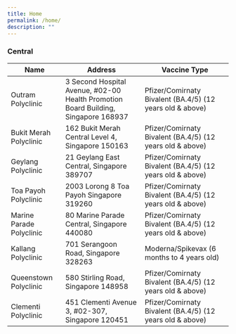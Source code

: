 ```yaml
---
title: Home
permalink: /home/
description: ""
---
```

###  **Central**
<table>
  <thead>
    <tr>
      <th>Name</th>
      <th>Address</th>
      <th>Vaccine Type</th>
    </tr>
  </thead>
  <tbody>
    <tr>
      <td>Outram Polyclinic</td>
      <td> 3 Second Hospital Avenue, #02-00 Health Promotion Board Building,
        Singapore 168937</td>
      <td>Pfizer/Comirnaty Bivalent (BA.4/5) (12 years old & above)</td>
    </tr>	
    <tr>
      <td>Bukit Merah Polyclinic</td>
      <td>162 Bukit Merah Central Level 4, Singapore 150163</td>
      <td> Pfizer/Comirnaty Bivalent (BA.4/5) (12 years old & above)</td>
    </tr>		
    <tr>
      <td>Geylang Polyclinic</td>
      <td>21 Geylang East Central, Singapore 389707</td>
      <td> Pfizer/Comirnaty Bivalent (BA.4/5) (12 years old & above)</td>
    </tr>		
    <tr>
      <td>Toa Payoh Polyclinic</td>
      <td>2003 Lorong 8 Toa Payoh Singapore 319260</td>
      <td> Pfizer/Comirnaty Bivalent (BA.4/5) (12 years old & above)</td>
    </tr>
    <tr>
      <td>Marine Parade Polyclinic</td>
      <td>80 Marine Parade Central, Singapore 440080</td>
      <td> Pfizer/Comirnaty Bivalent (BA.4/5) (12 years old & above)</td>
    </tr>
    <tr>
      <td>Kallang Polyclinic</td>
      <td>701 Serangoon Road, Singapore 328263</td>
      <td> Moderna/Spikevax (6 months to 4 years old)</td>
    </tr> 
    <tr>
      <td>Queenstown Polyclinic</td>
      <td>580 Stirling Road, Singapore 148958</td>
      <td> Pfizer/Comirnaty Bivalent (BA.4/5) (12 years old & above)</td>
    </tr>
    <tr>
      <td>Clementi Polyclinic</td>
      <td>451 Clementi Avenue 3, #02-307, Singapore 120451</td>
      <td> Pfizer/Comirnaty Bivalent (BA.4/5) (12 years old & above)</td>
    </tr>   
  </tbody>
</table>